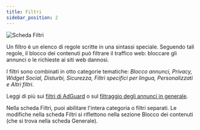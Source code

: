 ```yaml
---
title: Filtri
sidebar_position: 2
---
```


![Scheda Filtri](https://cdn.adtidy.org/public/Adguard/Blog/AG_for_Safari_in-depth_review/Filters.png)

Un filtro è un elenco di regole scritte in una sintassi speciale. Seguendo tali regole, il blocco dei contenuti può filtrare il traffico web: bloccare gli annunci o le richieste ai siti web dannosi.

I filtri sono combinati in otto categorie tematiche: _Blocco annunci, Privacy, Widget Social, Disturbi, Sicurezza, Filtri specifici per lingua, Personalizzati e Altri filtri_.

Leggi di più sui [filtri di AdGuard](/general/ad-filtering/adguard-filters) o sul [filtraggio degli annunci in generale](/general/ad-filtering/how-ad-blocking-works).

Nella scheda Filtri, puoi abilitare l'intera categoria o filtri separati. Le modifiche nella scheda Filtri si riflettono nella sezione Blocco dei contenuti (che si trova nella scheda Generale).
